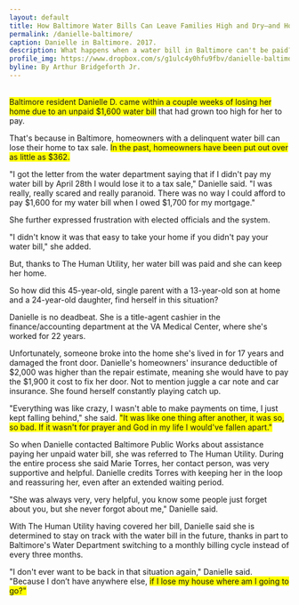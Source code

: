 ```yaml
---
layout: default
title: How Baltimore Water Bills Can Leave Families High and Dry—and Homeless
permalink: /danielle-baltimore/
caption: Danielle in Baltimore. 2017.
description: What happens when a water bill in Baltimore can't be paid?
profile_img: https://www.dropbox.com/s/g1ulc4y0hfu9fbv/danielle-baltimore.jpeg?dl=1
byline: By Arthur Bridgeforth Jr.
---
```



<br />
<span style="background-color: #ffff00;">Baltimore resident Danielle D. came within a couple weeks of losing her home due to an unpaid $1,600 water bill</span> that had grown too high for her to pay.

That's because in Baltimore, homeowners with a delinquent water bill can lose their home to tax sale. <span style="background-color: #ffff00;">In the past, homeowners have been put out over as little as $362.</span>

"I got the letter from the water department saying that if I didn't pay my water bill by April 28th I would lose it to a tax sale," Danielle said. "I was really, really scared and really paranoid. There was no way I could afford to pay $1,600 for my water bill when I owed $1,700 for my mortgage."

She further expressed frustration with elected officials and the system.

"I didn't know it was that easy to take your home if you didn't pay your water bill," she added.

But, thanks to The Human Utility, her water bill was paid and she can keep her home.

So how did this 45-year-old, single parent with a 13-year-old son at home and a 24-year-old daughter, find herself in this situation?

Danielle is no deadbeat. She is a title-agent cashier in the finance/accounting department at the VA Medical Center, where she's worked for 22 years.

Unfortunately, someone broke into the home she's lived in for 17 years and damaged the front door. Danielle's homeowners' insurance deductible of $2,000 was higher than the repair estimate, meaning she would have to pay the $1,900 it cost to fix her door. Not to mention juggle a car note and car insurance. She found herself constantly playing catch up.

"Everything was like crazy, I wasn't able to make payments on time, I just kept falling behind," she said. <span style="background-color: #ffff00;">"It was like one thing after another, it was so, so bad. If it wasn't for prayer and God in my life I would've fallen apart."</span>

So when Danielle contacted Baltimore Public Works about assistance paying her unpaid water bill, she was referred to The Human Utility. During the entire process she said Marie Torres, her contact person, was very supportive and helpful.  Danielle credits Torres with keeping her in the loop and reassuring her, even after an extended waiting period.

"She was always very, very helpful, you know some people just forget about you, but she never forgot about me," Danielle said.

With The Human Utility having covered her bill, Danielle said she is determined to stay on track with the water bill in the future, thanks in part to Baltimore's Water Department switching to a monthly billing cycle instead of every three months.  

"I don't ever want to be back in that situation again," Danielle said. "Because I don’t have anywhere else, <span style="background-color: #ffff00;">if I lose my house where am I going to go?"</span>
